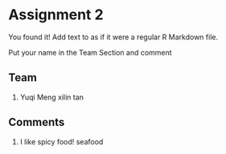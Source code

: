 # Assignment 2

You found it!  Add text to as if it were a regular R Markdown file.

Put your name in the Team Section and comment

## Team
1. Yuqi Meng
xilin tan

## Comments
1. I like spicy food!
seafood
